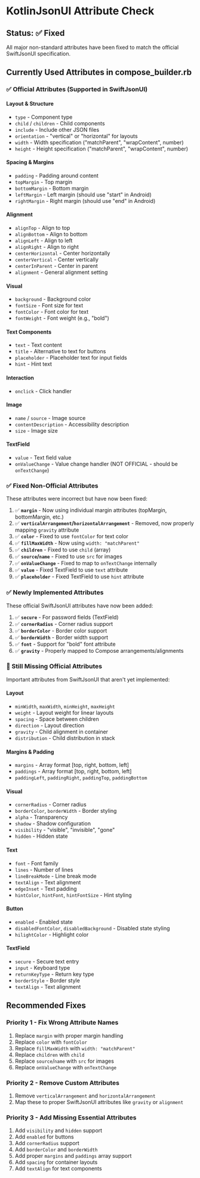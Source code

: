 # KotlinJsonUI Attribute Check

## Status: ✅ Fixed

All major non-standard attributes have been fixed to match the official SwiftJsonUI specification.

## Currently Used Attributes in compose_builder.rb

### ✅ Official Attributes (Supported in SwiftJsonUI)

#### Layout & Structure
- `type` - Component type
- `child` / `children` - Child components
- `include` - Include other JSON files
- `orientation` - "vertical" or "horizontal" for layouts
- `width` - Width specification ("matchParent", "wrapContent", number)
- `height` - Height specification ("matchParent", "wrapContent", number)

#### Spacing & Margins
- `padding` - Padding around content
- `topMargin` - Top margin
- `bottomMargin` - Bottom margin
- `leftMargin` - Left margin (should use "start" in Android)
- `rightMargin` - Right margin (should use "end" in Android)

#### Alignment
- `alignTop` - Align to top
- `alignBottom` - Align to bottom
- `alignLeft` - Align to left
- `alignRight` - Align to right
- `centerHorizontal` - Center horizontally
- `centerVertical` - Center vertically
- `centerInParent` - Center in parent
- `alignment` - General alignment setting

#### Visual
- `background` - Background color
- `fontSize` - Font size for text
- `fontColor` - Font color for text
- `fontWeight` - Font weight (e.g., "bold")

#### Text Components
- `text` - Text content
- `title` - Alternative to text for buttons
- `placeholder` - Placeholder text for input fields
- `hint` - Hint text

#### Interaction
- `onclick` - Click handler

#### Image
- `name` / `source` - Image source
- `contentDescription` - Accessibility description
- `size` - Image size

#### TextField
- `value` - Text field value
- `onValueChange` - Value change handler (NOT OFFICIAL - should be `onTextChange`)

### ✅ Fixed Non-Official Attributes

These attributes were incorrect but have now been fixed:

1. ✅ **`margin`** - Now using individual margin attributes (topMargin, bottomMargin, etc.)
2. ✅ **`verticalArrangement`/`horizontalArrangement`** - Removed, now properly mapping `gravity` attribute
3. ✅ **`color`** - Fixed to use `fontColor` for text color
4. ✅ **`fillMaxWidth`** - Now using `width: "matchParent"` 
5. ✅ **`children`** - Fixed to use `child` (array)
6. ✅ **`source`/`name`** - Fixed to use `src` for images
7. ✅ **`onValueChange`** - Fixed to map to `onTextChange` internally
8. ✅ **`value`** - Fixed TextField to use `text` attribute
9. ✅ **`placeholder`** - Fixed TextField to use `hint` attribute

### ✅ Newly Implemented Attributes

These official SwiftJsonUI attributes have now been added:

1. ✅ **`secure`** - For password fields (TextField)
2. ✅ **`cornerRadius`** - Corner radius support
3. ✅ **`borderColor`** - Border color support  
4. ✅ **`borderWidth`** - Border width support
5. ✅ **`font`** - Support for "bold" font attribute
6. ✅ **`gravity`** - Properly mapped to Compose arrangements/alignments

### 📝 Still Missing Official Attributes

Important attributes from SwiftJsonUI that aren't yet implemented:

#### Layout
- `minWidth`, `maxWidth`, `minHeight`, `maxHeight`
- `weight` - Layout weight for linear layouts
- `spacing` - Space between children
- `direction` - Layout direction
- `gravity` - Child alignment in container
- `distribution` - Child distribution in stack

#### Margins & Padding
- `margins` - Array format [top, right, bottom, left]
- `paddings` - Array format [top, right, bottom, left]
- `paddingLeft`, `paddingRight`, `paddingTop`, `paddingBottom`

#### Visual
- `cornerRadius` - Corner radius
- `borderColor`, `borderWidth` - Border styling
- `alpha` - Transparency
- `shadow` - Shadow configuration
- `visibility` - "visible", "invisible", "gone"
- `hidden` - Hidden state

#### Text
- `font` - Font family
- `lines` - Number of lines
- `lineBreakMode` - Line break mode
- `textAlign` - Text alignment
- `edgeInset` - Text padding
- `hintColor`, `hintFont`, `hintFontSize` - Hint styling

#### Button
- `enabled` - Enabled state
- `disabledFontColor`, `disabledBackground` - Disabled state styling
- `hilightColor` - Highlight color

#### TextField
- `secure` - Secure text entry
- `input` - Keyboard type
- `returnKeyType` - Return key type
- `borderStyle` - Border style
- `textAlign` - Text alignment

## Recommended Fixes

### Priority 1 - Fix Wrong Attribute Names
1. Replace `margin` with proper margin handling
2. Replace `color` with `fontColor`
3. Replace `fillMaxWidth` with `width: "matchParent"`
4. Replace `children` with `child`
5. Replace `source`/`name` with `src` for images
6. Replace `onValueChange` with `onTextChange`

### Priority 2 - Remove Custom Attributes
1. Remove `verticalArrangement` and `horizontalArrangement`
2. Map these to proper SwiftJsonUI attributes like `gravity` or `alignment`

### Priority 3 - Add Missing Essential Attributes
1. Add `visibility` and `hidden` support
2. Add `enabled` for buttons
3. Add `cornerRadius` support
4. Add `borderColor` and `borderWidth`
5. Add proper `margins` and `paddings` array support
6. Add `spacing` for container layouts
7. Add `textAlign` for text components